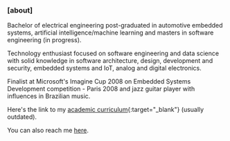 ### [about]
Bachelor of electrical engineering post-graduated in automotive embedded systems, artificial
intelligence/machine learning and masters in software engineering (in progress).

Technology enthusiast focused on software engineering and data science with solid
knowledge in software architecture, design, development and security, embedded
systems and IoT, analog and digital electronics.

Finalist at Microsoft's Imagine Cup 2008 on Embedded Systems Development
competition - Paris 2008 and jazz guitar player with influences in Brazilian music.

Here's the link to my [academic curriculum](http://lattes.cnpq.br/3871219467239903){:target="_blank"}
(usually outdated).

You can also reach me [here](mailto:desconstruindo@furansa.me?subject=Comments%20on%20page%20about).
